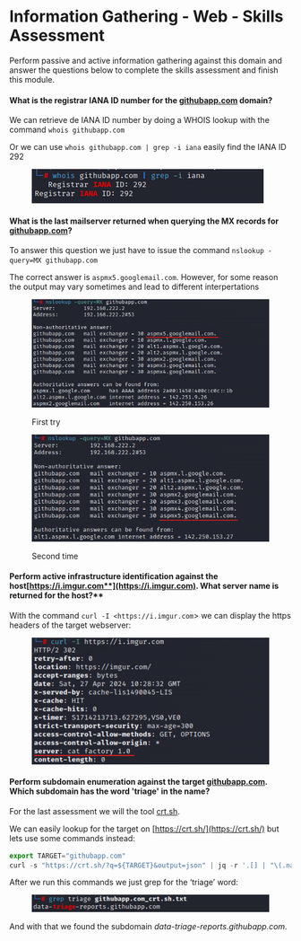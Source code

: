 # Information Gathering - Web - Skills Assessment

Perform passive and active information gathering against this domain and answer the questions below to complete the skills assessment and finish this module.

#### **What is the registrar IANA ID number for the** [**githubapp.com**](http://githubapp.com/) **domain?**

We can retrieve de IANA ID number by doing a WHOIS lookup with the command `whois githubapp.com`

Or we can use `whois githubapp.com | grep -i iana` easily find the IANA ID 292

<figure><img src="../.gitbook/assets/Screenshot 2024-04-27 105949.png" alt=""><figcaption></figcaption></figure>

#### **What is the last mailserver returned when querying the MX records for** [**githubapp.com**](http://githubapp.com/)**?**

To answer this question we just have to issue the command `nslookup -query=MX githubapp.com`

The correct answer is `aspmx5.googlemail.com`. However, for some reason the output may vary sometimes and lead to different interpertations

<figure><img src="../.gitbook/assets/Untitled(2).png" alt=""><figcaption><p>First try</p></figcaption></figure>

<figure><img src="../.gitbook/assets/Untitled(3).png" alt=""><figcaption><p>Second time</p></figcaption></figure>

#### **Perform active infrastructure identification against the host**[**https://i.imgur.com**](https://i.imgur.com)**. What server name is returned for the host?**

With the command `curl -I <https://i.imgur.com`> we can display the https headers of the target webserver:

<figure><img src="../.gitbook/assets/Untitled(4).png" alt=""><figcaption></figcaption></figure>

#### **Perform subdomain enumeration against the target** [**githubapp.com**](http://githubapp.com/)**. Which subdomain has the word 'triage' in the name?**

For the last assessment we will the tool [crt.sh](http://crt.sh).

We can easily lookup for the target on [https://crt.sh/](https://crt.sh/) but lets use some commands instead:

```javascript
export TARGET="githubapp.com"
curl -s "https://crt.sh/?q=${TARGET}&output=json" | jq -r '.[] | "\(.name_value)\n\(.common_name)"' | sort -u > "${TARGET}_crt.sh.txt"
```

After we run this commands we just grep for the ‘triage’ word:

<figure><img src="../.gitbook/assets/Screenshot 2024-04-27 122632.png" alt=""><figcaption></figcaption></figure>

And with that we found the subdomain _data-triage-reports.githubapp.com._
